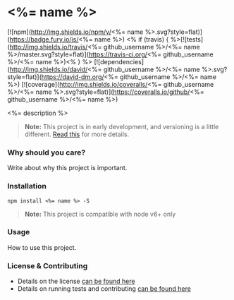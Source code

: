 # <%= name %>

[![npm](http://img.shields.io/npm/v/<%= name %>.svg?style=flat)](https://badge.fury.io/js/<%= name %>) <% if (travis) { %>[![tests](http://img.shields.io/travis/<%= github_username %>/<%= name %>/master.svg?style=flat)](https://travis-ci.org/<%= github_username %>/<%= name %>)<% } %> [![dependencies](http://img.shields.io/david/<%= github_username %>/<%= name %>.svg?style=flat)](https://david-dm.org/<%= github_username %>/<%= name %>) [![coverage](http://img.shields.io/coveralls/<%= github_username %>/<%= name %>.svg?style=flat)](https://coveralls.io/github/<%= github_username %>/<%= name %>)

<%= description %>

> **Note:** This project is in early development, and versioning is a little different. [Read this](http://markup.im/#q4_cRZ1Q) for more details.

### Why should you care?

Write about why this project is important.

### Installation

`npm install <%= name %> -S`

> **Note:** This project is compatible with node v6+ only

### Usage

How to use this project.

### License & Contributing

- Details on the license [can be found here](LICENSE.md)
- Details on running tests and contributing [can be found here](contributing.md)

